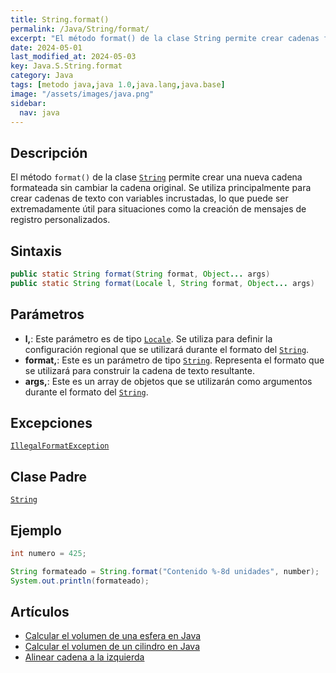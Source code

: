 ```yaml
---
title: String.format()
permalink: /Java/String/format/
excerpt: "El método format() de la clase String permite crear cadenas formateadas con variables incrustadas."
date: 2024-05-01
last_modified_at: 2024-05-03
key: Java.S.String.format
category: Java
tags: [metodo java,java 1.0,java.lang,java.base]
image: "/assets/images/java.png"
sidebar:
  nav: java
---
```


## Descripción


El método `format()` de la clase [`String`](https://www.w3api.com/Java/String/) permite crear una nueva cadena formateada sin cambiar la cadena original. Se utiliza principalmente para crear cadenas de texto con variables incrustadas, lo que puede ser extremadamente útil para situaciones como la creación de mensajes de registro personalizados.


## Sintaxis


```java
public static String format(String format, Object... args)
public static String format(Locale l, String format, Object... args)
```


## Parámetros

- **l,**: Este parámetro es de tipo [`Locale`](https://www.w3api.com/Java/Locale/). Se utiliza para definir la configuración regional que se utilizará durante el formato del [`String`](https://www.w3api.com/Java/String/).
- **format,**: Este es un parámetro de tipo [`String`](https://www.w3api.com/Java/String/). Representa el formato que se utilizará para construir la cadena de texto resultante.
- **args,**: Este es un array de objetos que se utilizarán como argumentos durante el formato del [`String`](https://www.w3api.com/Java/String/).

## Excepciones


[`IllegalFormatException`](https://www.w3api.com/Java/IllegalFormatException/)


## Clase Padre


[`String`](https://www.w3api.com/Java/String/)


## Ejemplo


```java
int numero = 425;

String formateado = String.format("Contenido %-8d unidades", number);		
System.out.println(formateado);
```


## Artículos

- [Calcular el volumen de una esfera en Java](http://lineadecodigo.com/java/calcular-el-volumen-de-una-esfera-en-java/)
- [Calcular el volumen de un cilindro en Java](http://lineadecodigo.com/java/calcular-el-volumen-de-un-cilindro-en-java/)
- [Alinear cadena a la izquierda](http://lineadecodigo.com/java/alinear-cadena-a-la-izquierda/)
